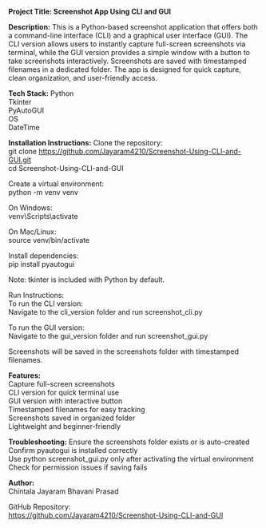 **Project Title: Screenshot App Using CLI and GUI**

**Description:**
This is a Python-based screenshot application that offers both a command-line interface (CLI) and a graphical user interface (GUI). The CLI version allows users to instantly capture full-screen screenshots via terminal, while the GUI version provides a simple window with a button to take screenshots interactively. Screenshots are saved with timestamped filenames in a dedicated folder. The app is designed for quick capture, clean organization, and user-friendly access.

**Tech Stack:**
Python  
Tkinter  
PyAutoGUI  
OS  
DateTime

**Installation Instructions:**
Clone the repository:  
git clone https://github.com/Jayaram4210/Screenshot-Using-CLI-and-GUI.git  
cd Screenshot-Using-CLI-and-GUI

Create a virtual environment:  
python -m venv venv

On Windows:  
venv\Scripts\activate

On Mac/Linux:  
source venv/bin/activate

Install dependencies:  
pip install pyautogui

Note: tkinter is included with Python by default.

Run Instructions:  
To run the CLI version:  
Navigate to the cli_version folder and run screenshot_cli.py

To run the GUI version:  
Navigate to the gui_version folder and run screenshot_gui.py

Screenshots will be saved in the screenshots folder with timestamped filenames.


**Features:**  
Capture full-screen screenshots  
CLI version for quick terminal use  
GUI version with interactive button  
Timestamped filenames for easy tracking  
Screenshots saved in organized folder  
Lightweight and beginner-friendly


**Troubleshooting:** 
Ensure the screenshots folder exists or is auto-created  
Confirm pyautogui is installed correctly  
Use python screenshot_gui.py only after activating the virtual environment  
Check for permission issues if saving fails

**Author:**  
Chintala Jayaram Bhavani Prasad

GitHub Repository:  
https://github.com/Jayaram4210/Screenshot-Using-CLI-and-GUI
